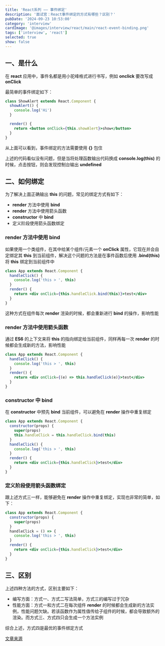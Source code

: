 ```yaml
---
title: 'React系列 —— 事件绑定'
description: '面试官：React事件绑定的方式有哪些？区别？'
pubDate: '2024-09-23 10:53:00'
category: 'interview'
cardImage: '@images/interview/react/main/react-event-binding.png'
tags: ['interview', 'react']
selected: true
show: false
---
```


## 一、是什么

在 **react** 应用中，事件名都是用小驼峰格式进行书写，例如 **onclick** 要改写成 **onClick**

最简单的事件绑定如下：

```jsx
class ShowAlert extends React.Component {
  showAlert() {
    console.log('Hi')
  }

  render() {
    return <button onClick={this.showAlert}>show</button>
  }
}
```

从上面可以看到，事件绑定的方法需要使用 **{}** 包住

上述的代码看似没有问题，但是当将处理函数输出代码换成 **console.log(this)** 的时候，点击按钮，则会发现控制台输出 **undefined**

## 二、如何绑定

为了解决上面正确输出 **this** 的问题，常见的绑定方式有如下：

- **render** 方法中使用 **bind**
- **render** 方法中使用箭头函数
- **constructor** 中 **bind**
- 定义阶段使用箭头函数绑定

### render 方法中使用 bind

如果使用一个类组件，在其中给某个组件/元素一个 **onClick** 属性，它现在并会自定绑定其 **this** 到当前组件，解决这个问题的方法是在事件函数后使用 **.bind(this)** 将 **this** 绑定到当前组件中

```jsx
class App extends React.Component {
  handleClick() {
    console.log('this > ', this)
  }
  render() {
    return <div onClick={this.handleClick.bind(this)}>test</div>
  }
}
```

这种方式在组件每次 **render** 渲染的时候，都会重新进行 **bind** 的操作，影响性能

### render 方法中使用箭头函数

通过 **ES6** 的上下文来将 **this** 的指向绑定给当前组件，同样再每一次 **render** 的时候都会生成新的方法，影响性能

```jsx
class App extends React.Component {
  handleClick() {
    console.log('this > ', this)
  }
  render() {
    return <div onClick={(e) => this.handleClick(e)}>test</div>
  }
}
```

### constructor 中 bind

在 **constructor** 中预先 **bind** 当前组件，可以避免在 **render** 操作中重复绑定

```jsx
class App extends React.Component {
  constructor(props) {
    super(props)
    this.handleClick = this.handleClick.bind(this)
  }
  handleClick() {
    console.log('this > ', this)
  }
  render() {
    return <div onClick={this.handleClick}>test</div>
  }
}
```

### 定义阶段使用箭头函数绑定

跟上述方式三一样，能够避免在 **render** 操作中重复绑定，实现也非常的简单，如下：

```jsx
class App extends React.Component {
  constructor(props) {
    super(props)
  }
  handleClick = () => {
    console.log('this > ', this)
  }
  render() {
    return <div onClick={this.handleClick}>test</div>
  }
}
```

## 三、区别

上述四种方法的方式，区别主要如下：

- 编写方面：方式一、方式二写法简单，方式三的编写过于冗杂
- 性能方面：方式一和方式二在每次组件 **render** 的时候都会生成新的方法实例，性能问题欠缺。若该函数作为属性值传给子组件的时候，都会导致额外的渲染。而方式三、方式四只会生成一个方法实例

综合上述，方式四是最优的事件绑定方式

[文章来源](https://vue3js.cn/interview/React/Binding%20events.html)
